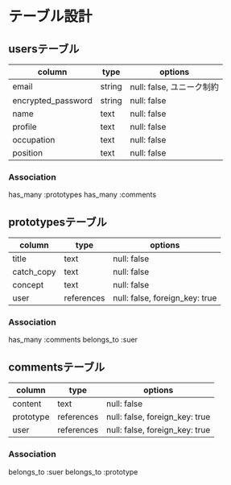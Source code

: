
# テーブル設計

## usersテーブル

| column             | type   | options                 |
| ------------------ | ------ | ----------------------- |
| email              | string | null: false, ユニーク制約 |
| encrypted_password | string | null: false             |
| name               | text   | null: false             |
| profile            | text   | null: false             |
| occupation         | text   | null: false             |
| position           | text   | null: false             |

### Association
has_many :prototypes
has_many :comments

## prototypesテーブル

| column     | type       | options                        |
| ---------- | ---------- | ------------------------------ |
| title      | text       | null: false                    |
| catch_copy | text       | null: false                    |
| concept    | text       | null: false                    | 
| user       | references | null: false, foreign_key: true |

### Association
has_many :comments
belongs_to :suer

## commentsテーブル

| column       | type       | options                        |
| ------------ | ---------- | ------------------------------ |
| content      | text       | null: false                    |
| prototype    | references | null: false, foreign_key: true |
| user         | references | null: false, foreign_key: true |

### Association
belongs_to :suer
belongs_to :prototype